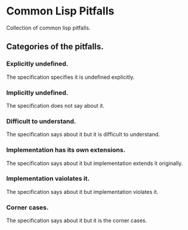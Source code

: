 # Common Lisp Pitfalls
Collection of common lisp pitfalls.

## Categories of the pitfalls.

### Explicitly undefined.
The specification specifies it is undefined explicitly.

### Implicitly undefined.
The specification does not say about it.

### Difficult to understand.
The specification says about it but it is difficult to understand.

### Implementation has its own extensions.
The specification says about it but implementation extends it originally.

### Implementation vaiolates it.
The specification says about it but implementation violates it.

### Corner cases.
The specification says about it but it is the corner cases.
